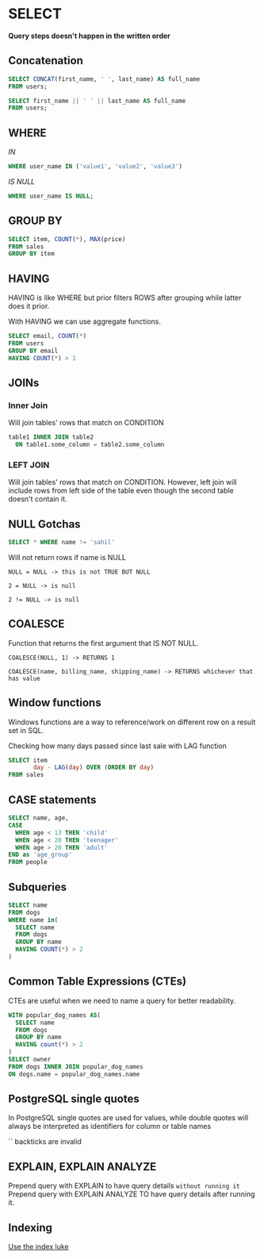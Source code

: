 # SELECT

**Query steps doesn't happen in the written order**

## Concatenation

```sql
SELECT CONCAT(first_name, ' ', last_name) AS full_name
FROM users;
```

```sql
SELECT first_name || ' ' || last_name AS full_name
FROM users;
```

## WHERE

*IN*  
```sql
WHERE user_name IN ('value1', 'value2', 'value3')
```

*IS NULL*  
```sql
WHERE user_name IS NULL;
```

## GROUP BY

```sql
SELECT item, COUNT(*), MAX(price)
FROM sales
GROUP BY item
```

## HAVING

HAVING is like WHERE but prior filters ROWS after grouping while latter does it prior.

With HAVING we can use aggregate functions.

```sql
SELECT email, COUNT(*)
FROM users
GROUP BY email
HAVING COUNT(*) > 1
```

## JOINs

### Inner Join

Will join tables' rows that match on CONDITION

```sql
table1 INNER JOIN table2
  ON table1.some_column = table2.some_column
```

### LEFT JOIN

Will join tables' rows that match on CONDITION. However, left join will include rows from left side of the table even though the second table doesn't contain it.

## NULL Gotchas

```sql
SELECT * WHERE name != 'sahil'
```

Will not return rows if name is NULL

```
NULL = NULL -> this is not TRUE BUT NULL

2 = NULL -> is null

2 != NULL -> is null
```

## COALESCE

Function that returns the first argument that IS NOT NULL.

```
COALESCE(NULL, 1) -> RETURNS 1

COALESCE(name, billing_name, shipping_name) -> RETURNS whichever that has value
```

## Window functions

Windows functions are a way to reference/work on different row on a result set in SQL.

Checking how many days passed since last sale with LAG function

```sql
SELECT item
       day - LAG(day) OVER (ORDER BY day)
FROM sales
```

## CASE statements

```sql
SELECT name, age, 
CASE
  WHEN age < 13 THEN 'child'
  WHEN age < 20 THEN 'teenager'
  WHEN age > 20 THEN 'adult'
END as 'age_group'
FROM people
```

## Subqueries

```sql
SELECT name
FROM dogs
WHERE name in(
  SELECT name
  FROM dogs
  GROUP BY name
  HAVING COUNT(*) > 2
)
```

## Common Table Expressions (CTEs)

CTEs are useful when we need to name a query for better readability.

```sql
WITH popular_dog_names AS(
  SELECT name
  FROM dogs
  GROUP BY name
  HAVING count(*) > 2
)
SELECT owner
FROM dogs INNER JOIN popular_dog_names
ON dogs.name = popular_dog_names.name
```

## PostgreSQL single quotes

In PostgreSQL single quotes are used for values, while double quotes will always be interpreted as
identifiers for column or table names

`` backticks are invalid

## EXPLAIN, EXPLAIN ANALYZE

Prepend query with EXPLAIN to have query details `without running it`
Prepend query with EXPLAIN ANALYZE TO have query details after running it.

## Indexing

[Use the index luke](https://use-the-index-luke.com/)

